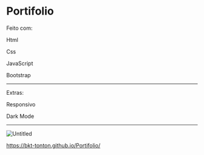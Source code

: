 <h1>Portifolio</h1>

<p> Feito com:</p>
<p> Html </p>
<p> Css </p>
<p> JavaScript </p>
<p> Bootstrap </p>
  
<hr>
  
<p> Extras: </p>
<p> Responsivo </p>
<p> Dark Mode </p>
  
  <hr>
  
 ![Untitled](https://user-images.githubusercontent.com/82295321/134816259-09dc440a-0e8e-4acf-9935-bd473329bd8d.png)
 
 
 https://bkt-tonton.github.io/Portifolio/

  

